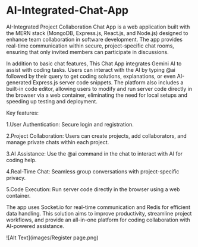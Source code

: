 # AI-Integrated-Chat-App
AI-Integrated Project Collaboration Chat App is a web application built with the MERN stack (MongoDB, Express.js, React.js, and Node.js) designed to enhance team collaboration in software development. The app provides real-time communication within secure, project-specific chat rooms, ensuring that only invited members can participate in discussions.

In addition to basic chat features, This Chat App integrates Gemini AI to assist with coding tasks. Users can interact with the AI by typing @ai followed by their query to get coding solutions, explanations, or even AI-generated Express.js server code snippets. The platform also includes a built-in code editor, allowing users to modify and run server code directly in the browser via a web container, eliminating the need for local setups and speeding up testing and deployment.

Key features:

1.User Authentication: Secure login and registration.

2.Project Collaboration: Users can create projects, add collaborators, and manage private chats within each project.

3.AI Assistance: Use the @ai command in the chat to interact with AI for coding help.

4.Real-Time Chat: Seamless group conversations with project-specific privacy.

5.Code Execution: Run server code directly in the browser using a web container.

The app uses Socket.io for real-time communication and Redis for efficient data handling. This solution aims to improve productivity, streamline project workflows, and provide an all-in-one platform for coding collaboration with AI-powered assistance.

![Alt Text](images/Register page.png)

